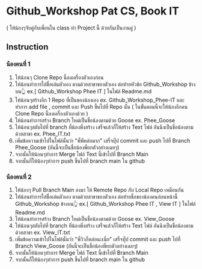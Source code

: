 # Github_Workshop Pat CS, Book IT
( ให้น้องๆจับคู่กับเพื่อนใน class ทำ Project นี้ ด้วยกันเป็นงานคู่ )

## Instruction
### น้องคนที่ 1
1. ให้น้อนๆ Clone Repo นี้ลงเครื่องตัวเองก่อน
2. ให้น้อนทำการใส่ชื่อเล่นตัวเอง ตามด้วยสาขาของตัวเอง ต่อท้ายหัวข้อ Github_Workshop ข้างบน👆 ex.[ Github_Workshop  Phee IT ] ในไฟล์ Readme.md
3. ให้น้อนๆสร้างอีก 1 Repo ที่เป็นของน้องเอง ex. Github_Workshop_Phee-IT และทำการ add file , commit และ Push ขึ้นไปที่ Repo นั้น ( ในขั้นตอนนี้จะให้น้องอีกคน Clone Repo นี้ลงเครื่องตัวเองด้วย )
4. ให้น้อนทำการสร้าง Branch ใหม่เป็นชื่อน้องตามด้วย Goose ex. Phee_Goose
5. ให้น้อนๆสลับไปที่ branch ที่น้องพึ่งสร้าง เสร็จแล้วก็ให้สร้าง Text ไฟล์ อันนึงเป็นชื่อน้องตามด้วยสาขา ex. Phee_IT.txt
6. เพิ่มข้อความเข้าไปในไฟล์นั้นว่า "พี่พีหล่อมาก" เสร็จปุ๊ป commit และ push ไปที่ Branch Phee_Goose (อันนี้จะเป็นชื่อน้องพี่ยกตัวอย่างเฉยๆ)
7. จากนั้นให้น้อนๆทำการ Merge ไฟล์ Text นี้เข้าไปที่ Branch Main
8. จากนั้นก็ให้น้องๆทำการ push ขึ้นไปที่ branch main ใน github
### น้องคนที่ 2
1. ให้น้องๆ Pull Branch Main ลงมา ให้ Remote Repo กับ Local Repo เหมือนกัน
2. ให้น้อนทำการใส่ชื่อเล่นตัวเอง ตามด้วยสาขาของตัวเอง ต่อท้ายชื่อของน้องคนก่อนหน้านี้ Github_Workshop ข้างบน👆 ex.[ Github_Workshop  Phee IT ,  View IT ] ในไฟล์ Readme.md
3. ให้น้อนทำการสร้าง Branch ใหม่เป็นชื่อน้องตามด้วย Goose ex. View_Goose
4. ให้น้อนๆสลับไปที่ branch ที่น้องพึ่งสร้าง เสร็จแล้วก็ให้สร้าง Text ไฟล์ อันนึงเป็นชื่อน้องตามด้วยสาขา ex. View_IT.txt
5. เพิ่มข้อความเข้าไปในไฟล์นั้นว่า "พี่วิวก็หล่อนะเนี่ย" เสร็จปุ๊ป commit และ push ไปที่ Branch View_Goose (อันนี้จะเป็นชื่อน้องพี่ยกตัวอย่างเฉยๆ)
6. จากนั้นให้น้อนๆทำการ Merge ไฟล์ Text นี้เข้าไปที่ Branch Main
7. จากนั้นก็ให้น้องๆทำการ push ขึ้นไปที่ branch main ใน github
